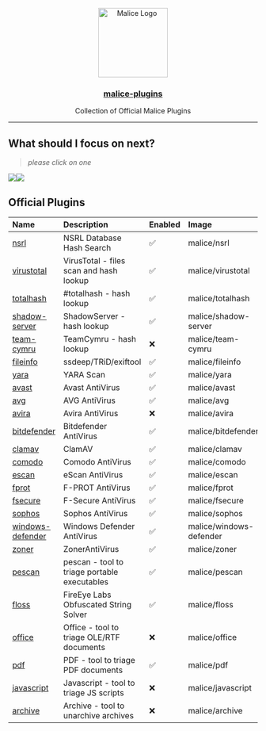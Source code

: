 <p align="center">
  <a href="https://github.com/malice-plugins"><img alt="Malice Logo" src="https://avatars3.githubusercontent.com/u/29681275?v=3&s=200" height="140" /></a>
  <a href="https://github.com/malice-plugins"><h3 align="center">malice-plugins</h3></a>
  <p align="center">Collection of Official Malice Plugins</p>
</p>

---

## What should I focus on next?

> _please click on one_

[![](https://api.gh-polls.com/poll/01BT6W330F89J7VM19G4EDRT5K/office)](https://api.gh-polls.com/poll/01BT6W330F89J7VM19G4EDRT5K/office/vote)[![](https://api.gh-polls.com/poll/01BT6W330F89J7VM19G4EDRT5K/javascript)](https://api.gh-polls.com/poll/01BT6W330F89J7VM19G4EDRT5K/javascript/vote)

## Official Plugins

| Name                                                                   | Description                                  | Enabled            | Image                   | Category | Mime                   |
| :--------------------------------------------------------------------- | :------------------------------------------- | :----------------- | :---------------------- | :------- | :--------------------- |
| [nsrl](https://github.com/malice-plugins/nsrl)                         | NSRL Database Hash Search                    | :white_check_mark: | malice/nsrl             | intel    | hash                   |
| [virustotal](https://github.com/malice-plugins/virustotal)             | VirusTotal - files scan and hash lookup      | :white_check_mark: | malice/virustotal       | intel    | hash                   |
| [totalhash](https://github.com/malice-plugins/totalhash)               | #totalhash - hash lookup                     | :white_check_mark: | malice/totalhash        | intel    | hash                   |
| [shadow-server](https://github.com/malice-plugins/shadow-server)       | ShadowServer - hash lookup                   | :white_check_mark: | malice/shadow-server    | intel    | hash                   |
| [team-cymru](https://github.com/malice-plugins/team-cymru)             | TeamCymru - hash lookup                      | :x:                | malice/team-cymru       | intel    | hash                   |
| [fileinfo](https://github.com/malice-plugins/fileinfo)                 | ssdeep/TRiD/exiftool                         | :white_check_mark: | malice/fileinfo         | metadata | \*                     |
| [yara](https://github.com/malice-plugins/yara)                         | YARA Scan                                    | :white_check_mark: | malice/yara             | av       | \*                     |
| [avast](https://github.com/malice-plugins/avast)                       | Avast AntiVirus                              | :white_check_mark: | malice/avast            | av       | \*                     |
| [avg](https://github.com/malice-plugins/avg)                           | AVG AntiVirus                                | :white_check_mark: | malice/avg              | av       | \*                     |
| [avira](https://github.com/malice-plugins/avira)                       | Avira AntiVirus                              | :x:                | malice/avira            | av       | \*                     |
| [bitdefender](https://github.com/malice-plugins/bitdefender)           | Bitdefender AntiVirus                        | :white_check_mark: | malice/bitdefender      | av       | \*                     |
| [clamav](https://github.com/malice-plugins/clamav)                     | ClamAV                                       | :white_check_mark: | malice/clamav           | av       | \*                     |
| [comodo](https://github.com/malice-plugins/comodo)                     | Comodo AntiVirus                             | :white_check_mark: | malice/comodo           | av       | \*                     |
| [escan](https://github.com/malice-plugins/escan)                       | eScan AntiVirus                              | :white_check_mark: | malice/escan            | av       | \*                     |
| [fprot](https://github.com/malice-plugins/fprot)                       | F-PROT AntiVirus                             | :white_check_mark: | malice/fprot            | av       | \*                     |
| [fsecure](https://github.com/malice-plugins/fsecure)                   | F-Secure AntiVirus                           | :white_check_mark: | malice/fsecure          | av       | \*                     |
| [sophos](https://github.com/malice-plugins/sophos)                     | Sophos AntiVirus                             | :white_check_mark: | malice/sophos           | av       | \*                     |
| [windows-defender](https://github.com/malice-plugins/windows-defender) | Windows Defender AntiVirus                   | :white_check_mark: | malice/windows-defender | av       | \*                     |
| [zoner](https://github.com/malice-plugins/zoner)                       | ZonerAntiVirus                               | :white_check_mark: | malice/zoner            | av       | \*                     |
| [pescan](https://github.com/malice-plugins/pescan)                     | pescan - tool to triage portable executables | :white_check_mark: | malice/pescan           | exe      | application/x-dosexec  |
| [floss](https://github.com/malice-plugins/floss)                       | FireEye Labs Obfuscated String Solver        | :white_check_mark: | malice/floss            | exe      | application/x-dosexec  |
| [office](https://github.com/malice-plugins/office)                     | Office - tool to triage OLE/RTF documents    | :x:                | malice/office           | document | \*                     |
| [pdf](https://github.com/malice-plugins/pdf)                           | PDF - tool to triage PDF documents           | :white_check_mark: | malice/pdf              | document | application/pdf        |
| [javascript](https://github.com/malice-plugins/javascript)             | Javascript - tool to triage JS scripts       | :x:                | malice/javascript       | document | application/javascript |
| [archive](https://github.com/malice-plugins/archive)                   | Archive - tool to unarchive archives         | :x:                | malice/archive          | archive  | archive                |
